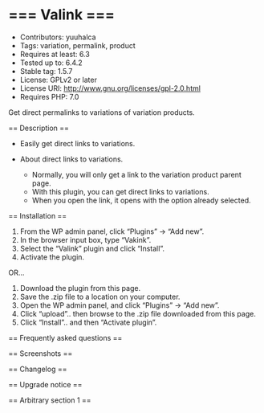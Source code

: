# === Valink ===
- Contributors: yuuhalca
- Tags: variation, permalink, product
- Requires at least: 6.3
- Tested up to: 6.4.2
- Stable tag: 1.5.7
- License: GPLv2 or later
- License URI: http://www.gnu.org/licenses/gpl-2.0.html
- Requires PHP: 7.0

Get direct permalinks to variations of variation products.

== Description ==


* Easily get direct links to variations.

* About direct links to variations.
  * Normally, you will only get a link to the variation product parent page.
  * With this plugin, you can get direct links to variations.
  * When you open the link, it opens with the option already selected.



== Installation ==

1. From the WP admin panel, click “Plugins” -> “Add new”.
2. In the browser input box, type “Vakink”.
3. Select the “Valink” plugin and click “Install”.
4. Activate the plugin.

OR…

1. Download the plugin from this page.
2. Save the .zip file to a location on your computer.
3. Open the WP admin panel, and click “Plugins” -> “Add new”.
4. Click “upload”.. then browse to the .zip file downloaded from this page.
5. Click “Install”.. and then “Activate plugin”.


== Frequently asked questions ==



== Screenshots ==



== Changelog ==



== Upgrade notice ==



== Arbitrary section 1 ==
